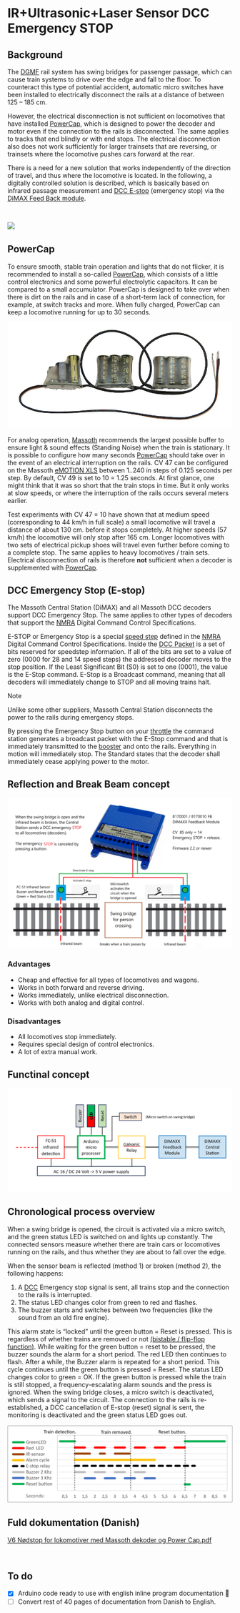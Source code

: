 # IR+Ultrasonic+Laser Sensor DCC Emergency STOP

## Background
The [DGMF](https://danskgmodelforening.dk/) rail system has swing bridges for passenger passage, which can cause train systems to drive over the edge and fall to the floor. To counteract this type of potential accident, automatic micro switches have been installed to electrically disconnect the rails at a distance of between 125 – 185 cm.

However, the electrical disconnection is not sufficient on locomotives that have installed [PowerCap](/image/Massoth-PowerCap-micro.jpg), which is designed to power the decoder and motor even if the connection to the rails is disconnected. The same applies to tracks that end blindly or with end stops. The electrical disconnection also does not work sufficiently for larger trainsets that are reversing, or trainsets where the locomotive pushes cars forward at the rear.

There is a need for a new solution that works independently of the direction of travel, and thus where the locomotive is located. In the following, a digitally controlled solution is described, which is basically based on infrared passage measurement and [DCC E-stop](https://dccwiki.com/E-Stop) (emergency stop) via the [DiMAX Feed Back module](/image/Massoth-8170010-Dimax-FB-Feedback-module.jpg).

<br/>

![](/image/Swing%20bridge%20open%20and%20close.png)

## PowerCap
To ensure smooth, stable train operation and lights that do not flicker, it is recommended to install a so-called [PowerCap](/image/Massoth-PowerCap-micro.jpg), which consists of a little control electronics and some powerful electrolytic capacitors. It can be compared to a small accumulator. PowerCap is designed to take over when there is dirt on the rails and in case of a short-term lack of connection, for example, at switch tracks and more. When fully charged, PowerCap can keep a locomotive running for up to 30 seconds.

![](/image/Massoth-PowerCap-micro.jpg)

For analog operation, [Massoth](https://www.massoth.de/en/) recommends the largest possible buffer to ensure light & sound effects (Standing Noise) when the train is stationary.
It is possible to configure how many seconds  [PowerCap](/image/Massoth-PowerCap-micro.jpg) should take over in the event of an electrical interruption on the rails. CV 47 can be configured on the Massoth [eMOTION XLS](/image/massoth-emotion-xls-sound-decoder.jpg) between 1..240 in steps of 0.125 seconds per step. By default, CV 49 is set to 10 = 1.25 seconds. At first glance, one might think that it was so short that the train stops in time. But it only works at slow speeds, or where the interruption of the rails occurs several meters earlier.

Test experiments with CV 47 = 10 have shown that at medium speed (corresponding to 44 km/h in full scale) a small locomotive will travel a distance of about 130 cm. before it stops completely. At higher speeds (57 km/h) the locomotive will only stop after 165 cm. Longer locomotives with two sets of electrical pickup shoes will travel even further before coming to a complete stop. The same applies to heavy locomotives / train sets. Electrical disconnection of rails is therefore **not** sufficient when a decoder is supplemented with [PowerCap](/image/Massoth-PowerCap-micro.jpg).

## DCC Emergency Stop (E-stop)
The Massoth Central Station (DiMAX) and all Massoth DCC decoders support DCC Emergency Stop. The same applies to other types of decoders that support the [NMRA](https://dccwiki.com/NMRA) Digital Command Control Specifications.

E-STOP or Emergency Stop is a special [speed step](https://dccwiki.com/Speed_Steps) defined in the [NMRA](https://dccwiki.com/NMRA) Digital Command Control Specifications. Inside the [DCC Packet](https://dccwiki.com/Digital_Packet) is a set of bits reserved for speedstep information. If all of the bits are set to a value of zero (0000 for 28 and 14 speed steps) the addressed decoder moves to the stop position.
If the Least Significant Bit (S0) is set to one (0001), the value is the E-Stop command. E-Stop is a Broadcast command, meaning that all decoders will immediately change to STOP and all moving trains halt.

> [!NOTE]
Unlike some other suppliers, Massoth Central Station disconnects the power to the rails during emergency stops.

By pressing the Emergency Stop button on your [throttle](https://dccwiki.com/Throttle) the command station generates a broadcast packet with the E-Stop command and that is immediately transmitted to the [booster](https://dccwiki.com/Booster) and onto the rails. Everything in motion will immediately stop. The Standard states that the decoder shall immediately cease applying power to the motor.

## Reflection and Break Beam concept
![](/image/Infrared%20break%20beam%20solution.png)

### Advantages 
* Cheap and effective for all types of locomotives and wagons.
* Works in both forward and reverse driving.
* Works immediately, unlike electrical disconnection.
* Works with both analog and digital control. 

### Disadvantages
* All locomotives stop immediately.
* Requires special design of control electronics.
* A lot of extra manual work.


## Functinal concept

![](/image/Functional%20concept.png)

## Chronological process overview
When a swing bridge is opened, the circuit is activated via a micro switch, and the green status LED is switched on and lights up constantly. The connected sensors measure whether there are train cars or locomotives running on the rails, and thus whether they are about to fall over the edge.

When the sensor beam is reflected (method 1) or broken (method 2), the following happens:
1. A [DCC](https://en.wikipedia.org/wiki/Digital_Command_Control) Emergency stop signal is sent, all trains stop and the connection to the rails is interrupted.
2. The status LED changes color from green to red and flashes.
3. The buzzer starts and switches between two frequencies (like the sound from an old fire engine).

This alarm state is “locked” until the green button = Reset is pressed. This is regardless of whether trains are removed or not [(bistable / flip-flop function)](https://en.wikipedia.org/wiki/Flip-flop_(electronics)). While waiting for the green button = reset to be pressed, the buzzer sounds the alarm for a short period. The red LED then continues to flash. After a while, the Buzzer alarm is repeated for a short period. This cycle continues until the green button is pressed = Reset. The status LED changes color to green = OK. If the green button is pressed while the train is still stopped, a frequency-escalating alarm sounds and the press is ignored. When the swing bridge closes, a micro switch is deactivated, which sends a signal to the circuit. The connection to the rails is re-established, a DCC cancellation of E-stop (reset) signal is sent, the monitoring is deactivated and the green status LED goes out.

![](/image/Chronological%20Process%20Overview.png)


## Fuld dokumentation (Danish)

[V6 Nødstop for lokomotiver med Massoth dekoder og Power Cap.pdf](https://github.com/MTD2A/Train_Emergency_Stop/blob/main/doc/V6%20N%C3%B8dstop%20for%20lokomotiver%20med%20Massoth%20dekoder%20og%20Power%20Cap.pdf)

<br/>

## To do

- [X] Arduino code ready to use with english inline program documentation :tada:
- [ ] Convert rest of 40 pages of documentation from Danish to English. 
